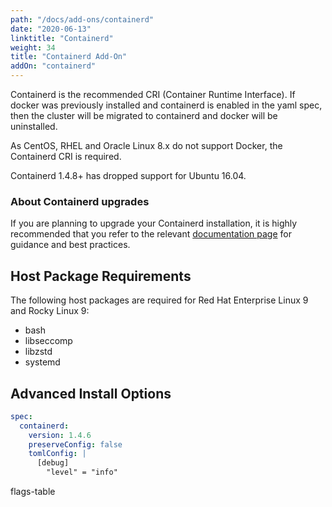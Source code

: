 ```yaml
---
path: "/docs/add-ons/containerd"
date: "2020-06-13"
linktitle: "Containerd"
weight: 34
title: "Containerd Add-On"
addOn: "containerd"
---
```

Containerd is the recommended CRI (Container Runtime Interface).
If docker was previously installed and containerd is enabled in the yaml spec, then the cluster will be migrated to containerd and docker will be uninstalled.

As CentOS, RHEL and Oracle Linux 8.x do not support Docker, the Containerd CRI is required.

Containerd 1.4.8+ has dropped support for Ubuntu 16.04.

### About Containerd upgrades

If you are planning to upgrade your Containerd installation, it is highly recommended that you refer to the relevant [documentation page](/docs/install-with-kurl/upgrading#about-containerd-upgrades) for guidance and best practices.

## Host Package Requirements

The following host packages are required for Red Hat Enterprise Linux 9 and Rocky Linux 9:

- bash
- libseccomp
- libzstd
- systemd

## Advanced Install Options

```yaml
spec:
  containerd:
    version: 1.4.6
    preserveConfig: false
    tomlConfig: |
      [debug]
        "level" = "info"
```

flags-table

